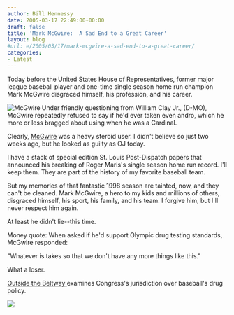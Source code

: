 ```yaml
---
author: Bill Hennessy
date: 2005-03-17 22:49:00+00:00
draft: false
title: 'Mark McGwire:  A Sad End to a Great Career'
layout: blog
#url: e/2005/03/17/mark-mcgwire-a-sad-end-to-a-great-career/
categories:
- Latest
---
```


Today before the United States House of Representatives, former major league baseball player and one-time single season home run champion Mark McGwire disgraced himself, his profession, and his career.




![McGwire](https://blog.billhennessy.com/blogs/hennessys_view/McGwire_small.jpg)
Under friendly questioning from William Clay Jr., (D-MO), McGwire repeatedly refused to say if he'd ever taken even andro, which he more or less bragged about using when he was a Cardinal.




Clearly, [McGwire](https://www.foxnews.com/story/0,2933,150710,00.html) was a heavy steroid user. I didn't believe so just two weeks ago, but he looked as guilty as OJ today.




I have a stack of special edition St. Louis Post-Dispatch papers that announced his breaking of Roger Maris's single season home run record. I'll keep them. They are part of the history of my favorite baseball team.




But my memories of that fantastic 1998 season are tainted, now, and they can't be cleaned. Mark McGwire, a hero to my kids and millions of others, disgraced himself, his sport, his family, and his team. I forgive him, but I'll never respect him again. 




At least he didn't lie--this time. 




Money quote: When asked if he'd support Olympic drug testing standards, McGwire responded:




"Whatever is takes so that we don't have any more things like this."




What a loser.




[Outside the Beltway ](https://www.outsidethebeltway.com/archives/9688)examines Congress's jurisdiction over baseball's drug policy.

![](https://blog.billhennessy.com/aggbug.aspx?PostID=1410)

